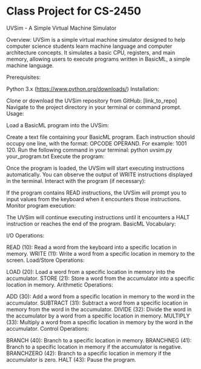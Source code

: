 # Class Project for CS-2450
UVSim - A Simple Virtual Machine Simulator

Overview:
UVSim is a simple virtual machine simulator designed to help computer science students learn machine language and computer architecture concepts. It simulates a basic CPU, registers, and main memory, allowing users to execute programs written in BasicML, a simple machine language.

Prerequisites:

Python 3.x (https://www.python.org/downloads/)
Installation:

Clone or download the UVSim repository from GitHub: [link_to_repo]
Navigate to the project directory in your terminal or command prompt.
Usage:

Load a BasicML program into the UVSim:

Create a text file containing your BasicML program. Each instruction should occupy one line, with the format: OPCODE OPERAND. For example: 1001 120.
Run the following command in your terminal: python uvsim.py your_program.txt
Execute the program:

Once the program is loaded, the UVSim will start executing instructions automatically.
You can observe the output of WRITE instructions displayed in the terminal.
Interact with the program (if necessary):

If the program contains READ instructions, the UVSim will prompt you to input values from the keyboard when it encounters those instructions.
Monitor program execution:

The UVSim will continue executing instructions until it encounters a HALT instruction or reaches the end of the program.
BasicML Vocabulary:

I/O Operations:

READ (10): Read a word from the keyboard into a specific location in memory.
WRITE (11): Write a word from a specific location in memory to the screen.
Load/Store Operations:

LOAD (20): Load a word from a specific location in memory into the accumulator.
STORE (21): Store a word from the accumulator into a specific location in memory.
Arithmetic Operations:

ADD (30): Add a word from a specific location in memory to the word in the accumulator.
SUBTRACT (31): Subtract a word from a specific location in memory from the word in the accumulator.
DIVIDE (32): Divide the word in the accumulator by a word from a specific location in memory.
MULTIPLY (33): Multiply a word from a specific location in memory by the word in the accumulator.
Control Operations:

BRANCH (40): Branch to a specific location in memory.
BRANCHNEG (41): Branch to a specific location in memory if the accumulator is negative.
BRANCHZERO (42): Branch to a specific location in memory if the accumulator is zero.
HALT (43): Pause the program.
